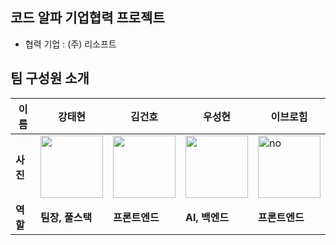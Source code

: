 ## 코드 알파 기업협력 프로젝트

* 협력 기업 : (주) 리소프트

## 팀 구성원 소개

|이름 |강태현| 김건호 | 우성현 | 이브로힘|
|-----|--------|-------|----------|--|
|**사진**| <img src="https://github.com/user-attachments/assets/d449f4bf-4bff-48a7-9d66-ba641368b00a" width="100px"/>|<img src="https://github.com/user-attachments/assets/fdc59ba5-96f3-4eb9-af31-7779d64114ad" width="100px" />| <img src="https://github.com/user-attachments/assets/4d266f30-59b0-47b4-9fe8-d14703ddd479" width="100px" />| <img alt="no" width="100px" />|
|**역할**| **팀장, 풀스택** | **프론트엔드** | **AI, 백엔드** | **프론트엔드** |
